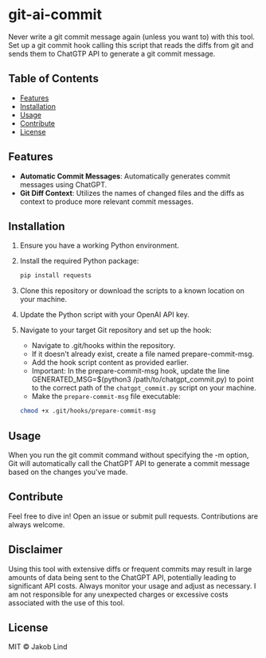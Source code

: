 # git-ai-commit

Never write a git commit message again (unless you want to) with this tool. Set up a git commit hook calling this script that reads the diffs from git and sends them to ChatGTP API to generate a git commit message.

## Table of Contents

- [Features](#features)
- [Installation](#installation)
- [Usage](#usage)
- [Contribute](#contribute)
- [License](#license)

## Features

- **Automatic Commit Messages**: Automatically generates commit messages using ChatGPT.
- **Git Diff Context**: Utilizes the names of changed files and the diffs as context to produce more relevant commit messages.

## Installation

1. Ensure you have a working Python environment.
2. Install the required Python package:

   ```bash
   pip install requests
   ```

3. Clone this repository or download the scripts to a known location on your machine.
4. Update the Python script with your OpenAI API key.
5. Navigate to your target Git repository and set up the hook:

   - Navigate to .git/hooks within the repository.
   - If it doesn't already exist, create a file named prepare-commit-msg.
   - Add the hook script content as provided earlier.
   - Important: In the prepare-commit-msg hook, update the line GENERATED_MSG=$(python3 /path/to/chatgpt_commit.py) to point to the correct path of the `chatgpt_commit.py` script on your machine.
   - Make the `prepare-commit-msg` file executable:

   ```bash
   chmod +x .git/hooks/prepare-commit-msg
   ```

## Usage

When you run the git commit command without specifying the -m option, Git will automatically call the ChatGPT API to generate a commit message based on the changes you've made.

## Contribute

Feel free to dive in! Open an issue or submit pull requests. Contributions are always welcome.

## Disclaimer

Using this tool with extensive diffs or frequent commits may result in large amounts of data being sent to the ChatGPT API, potentially leading to significant API costs. Always monitor your usage and adjust as necessary. I am not responsible for any unexpected charges or excessive costs associated with the use of this tool.

## License

MIT © Jakob Lind
